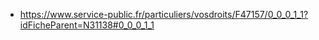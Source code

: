 - https://www.service-public.fr/particuliers/vosdroits/F47157/0_0_0_1_1?idFicheParent=N31138#0_0_0_1_1